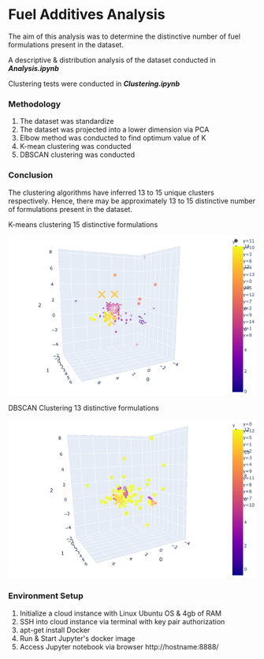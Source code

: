 # Fuel Additives Analysis
The aim of this analysis was to determine the distinctive number of fuel formulations present in the dataset.

A descriptive & distribution analysis of the dataset conducted in ***Analysis.ipynb***

Clustering tests were conducted in ***Clustering.ipynb***

### Methodology
1. The dataset was standardize
2. The dataset was projected into a lower dimension via PCA
3. Elbow method was conducted to find optimum value of K
4. K-mean clustering was conducted
5. DBSCAN clustering was conducted

### Conclusion
The clustering algorithms have inferred 13 to 15 unique clusters respectively. Hence, there may be approximately 13 to 15 distinctive number of formulations present in the dataset.

K-means clustering 15 distinctive formulations

![Kmeans clustering](1_Kmeans_cluster_AJ.png)

DBSCAN Clustering 13 distinctive formulations

![DBSCAN Clustering](1_DBSCAN_cluster_AJ.png)

### Environment Setup
1. Initialize a cloud instance with Linux Ubuntu OS & 4gb of RAM
2. SSH into cloud instance via terminal with key pair authorization
3. apt-get install Docker
4. Run & Start Jupyter's docker image
5. Access Jupyter notebook via browser http://hostname:8888/

